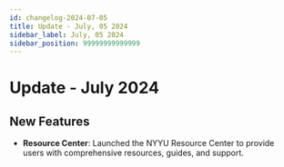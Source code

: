 ```yaml
---
id: changelog-2024-07-05
title: Update - July, 05 2024
sidebar_label: July, 05 2024
sidebar_position: 99999999999999
---
```


# Update - July 2024

## New Features
- **Resource Center**: Launched the NYYU Resource Center to provide users with comprehensive resources, guides, and support.
